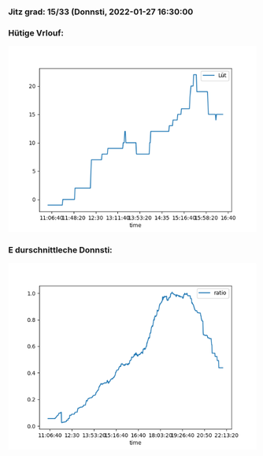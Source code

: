 ### Jitz grad: 15/33 (Donnsti, 2022-01-27 16:30:00

### Hütige Vrlouf:
![Graph](Today.png)

### E durschnittleche Donnsti:
![Graph](Donnsti.png)